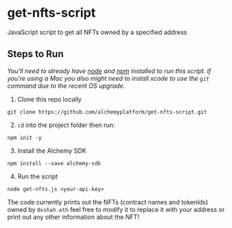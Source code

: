 # get-nfts-script
JavaScript script to get all NFTs owned by a specified address

## Steps to Run

*You'll need to already have [node](https://nodejs.org/en/download/) and [npm](https://docs.npmjs.com/downloading-and-installing-node-js-and-npm) installed to run this script. If you're using a Mac you also might need to install xcode to use the `git` command due to the recent OS upgrade.*


1. Clone this repo locally 

`git clone https://github.com/alchemyplatform/get-nfts-script.git`

2. `cd` into the project folder then run:

`npm init -y`

3. Install the Alchemy SDK

`npm install --save alchemy-sdk`

4. Run the script

`node get-nfts.js <your-api-key>`

The code currently prints out the NFTs (contract names and tokenIds) owned by `0xshah.eth` feel free to modify it to replace it with your address or print out any other information about the NFT! 
